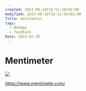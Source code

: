 ```yaml
---
created: 2023-09-18T18:51:58+02:00
modified: 2023-09-18T18:52:01+02:00
Title: mentimeter
tags:
  - WebApp
  - feedback
Date: 2024-02-20
---
```


# Mentimeter


![](2023-09-18_mentimeter_image_1.png)

https://www.mentimeter.com/

